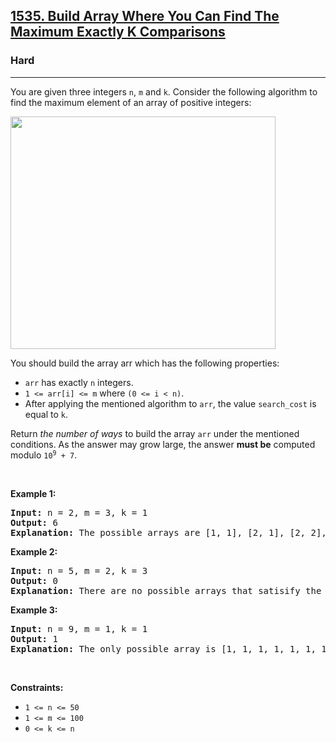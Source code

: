 <h2><a href="https://leetcode.com/problems/build-array-where-you-can-find-the-maximum-exactly-k-comparisons/">1535. Build Array Where You Can Find The Maximum Exactly K Comparisons</a></h2><h3>Hard</h3><hr><p>You are given three integers <code>n</code>, <code>m</code> and <code>k</code>. Consider the following algorithm to find the maximum element of an array of positive integers:</p>
<img alt="" src="https://assets.leetcode.com/uploads/2020/04/02/e.png" style="width: 424px; height: 372px;" />
<p>You should build the array arr which has the following properties:</p>

<ul>
	<li><code>arr</code> has exactly <code>n</code> integers.</li>
	<li><code>1 &lt;= arr[i] &lt;= m</code> where <code>(0 &lt;= i &lt; n)</code>.</li>
	<li>After applying the mentioned algorithm to <code>arr</code>, the value <code>search_cost</code> is equal to <code>k</code>.</li>
</ul>

<p>Return <em>the number of ways</em> to build the array <code>arr</code> under the mentioned conditions. As the answer may grow large, the answer <strong>must be</strong> computed modulo <code>10<sup>9</sup> + 7</code>.</p>

<p>&nbsp;</p>
<p><strong class="example">Example 1:</strong></p>

<pre>
<strong>Input:</strong> n = 2, m = 3, k = 1
<strong>Output:</strong> 6
<strong>Explanation:</strong> The possible arrays are [1, 1], [2, 1], [2, 2], [3, 1], [3, 2] [3, 3]
</pre>

<p><strong class="example">Example 2:</strong></p>

<pre>
<strong>Input:</strong> n = 5, m = 2, k = 3
<strong>Output:</strong> 0
<strong>Explanation:</strong> There are no possible arrays that satisify the mentioned conditions.
</pre>

<p><strong class="example">Example 3:</strong></p>

<pre>
<strong>Input:</strong> n = 9, m = 1, k = 1
<strong>Output:</strong> 1
<strong>Explanation:</strong> The only possible array is [1, 1, 1, 1, 1, 1, 1, 1, 1]
</pre>

<p>&nbsp;</p>
<p><strong>Constraints:</strong></p>

<ul>
	<li><code>1 &lt;= n &lt;= 50</code></li>
	<li><code>1 &lt;= m &lt;= 100</code></li>
	<li><code>0 &lt;= k &lt;= n</code></li>
</ul>
